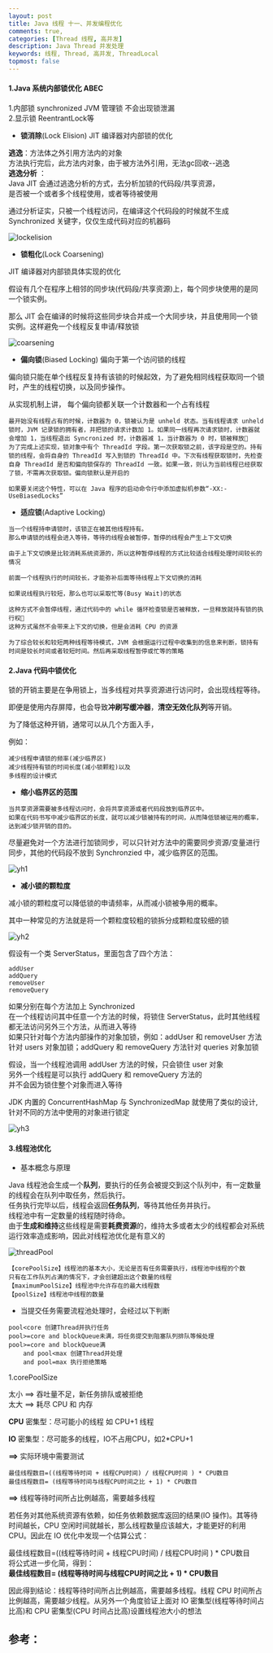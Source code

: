 ```yaml
---
layout: post
title: Java 线程 十一、并发编程优化
comments: true,
categories: [Thread 线程, 高并发]
description: Java Thread 并发处理
keywords: 线程, Thread, 高并发, ThreadLocal
topmost: false
---
```






#### 1.Java 系统内部锁优化 ABEC

1.内部锁 synchronized JVM 管理锁 不会出现锁泄漏  
2.显示锁 ReentrantLock等

- **锁消除**(Lock Elision) JIT 编译器对内部锁的优化

**逃逸**：方法体之外引用方法内的对象  
方法执行完后，此方法内对象，由于被方法外引用，无法gc回收--逃逸  
**逃逸分析** ：  
Java JIT 会通过逃逸分析的方式，去分析加锁的代码段/共享资源，  
是否被一个或者多个线程使用，或者等待被使用

通过分析证实，只被一个线程访问，在编译这个代码段的时候就不生成 Synchronized 关键字，仅仅生成代码对应的机器码

![lockelision](/images/posts/2016-07-08-thread-youhua/lockelision.png)



- **锁粗化**(Lock Coarsening)

JIT 编译器对内部锁具体实现的优化  

假设有几个在程序上相邻的同步块(代码段/共享资源)上，每个同步块使用的是同一个锁实例。

那么 JIT 会在编译的时候将这些同步块合并成一个大同步块，并且使用同一个锁实例。这样避免一个线程反复申请/释放锁

![coarsening](/images/posts/2016-07-08-thread-youhua/coarsening.png)



- **偏向锁**(Biased Locking) 偏向于第一个访问锁的线程

偏向锁只能在单个线程反复持有该锁的时候起效，为了避免相同线程获取同一个锁时，产生的线程切换，以及同步操作。

从实现机制上讲， 每个偏向锁都关联一个计数器和一个占有线程

```
最开始没有线程占有的时候，计数器为 0，锁被认为是 unheld 状态。当有线程请求 unheld 锁时，JVM 记录锁的拥有者，并把锁的请求计数加 1。如果同一线程再次请求锁时，计数器就会增加 1，当线程退出 Syncronized 时，计数器减 1，当计数器为 0 时，锁被释放
为了完成上述实现，锁对象中有个 ThreadId 字段。第一次获取锁之前，该字段是空的。持有锁的线程，会将自身的 ThreadId 写入到锁的 ThreadId 中。下次有线程获取锁时，先检查自身 ThreadId 是否和偏向锁保存的 ThreadId 一致。如果一致，则认为当前线程已经获取了锁，不需再次获取锁。偏向锁默认是开启的

如果要关闭这个特性，可以在 Java 程序的启动命令行中添加虚拟机参数“-XX:-UseBiasedLocks”
```

- **适应锁**(Adaptive Locking)

```
当一个线程持申请锁时，该锁正在被其他线程持有。
那么申请锁的线程会进入等待，等待的线程会被暂停，暂停的线程会产生上下文切换

由于上下文切换是比较消耗系统资源的，所以这种暂停线程的方式比较适合线程处理时间较长的情况

前面一个线程执行的时间较长，才能弥补后面等待线程上下文切换的消耗

如果说线程执行较短，那么也可以采取忙等(Busy Wait)的状态

这种方式不会暂停线程，通过代码中的 while 循环检查锁是否被释放，一旦释放就持有锁的执行权
这种方式虽然不会带来上下文的切换，但是会消耗 CPU 的资源

为了综合较长和较短两种线程等待模式，JVM 会根据运行过程中收集到的信息来判断，锁持有时间是较长时间或者较短时间。然后再采取线程暂停或忙等的策略
```



#### 2.Java 代码中锁优化

锁的开销主要是在争用锁上，当多线程对共享资源进行访问时，会出现线程等待。

即便是使用内存屏障，也会导致**冲刷写缓冲器**，**清空无效化队列**等开销。

为了降低这种开销，通常可以从几个方面入手，

例如：

```
减少线程申请锁的频率(减少临界区)
减少线程持有锁的时间长度(减小锁颗粒)以及
多线程的设计模式
```

- **缩小临界区的范围**

```
当共享资源需要被多线程访问时，会将共享资源或者代码段放到临界区中。
如果在代码书写中减少临界区的长度，就可以减少锁被持有的时间，从而降低锁被征用的概率，达到减少锁开销的目的。
```

尽量避免对一个方法进行加锁同步，可以只针对方法中的需要同步资源/变量进行同步，其他的代码段不放到 Synchronzied 中，减少临界区的范围。

![yh1](/images/posts/2016-07-08-thread-youhua/yh1.jpg)

-  **减小锁的颗粒度**

减小锁的颗粒度可以降低锁的申请频率，从而减小锁被争用的概率。

其中一种常见的方法就是将一个颗粒度较粗的锁拆分成颗粒度较细的锁

![yh2](/images/posts/2016-07-08-thread-youhua/yh2.jpg)

假设有一个类 ServerStatus，里面包含了四个方法：

```
addUser
addQuery
removeUser
removeQuery
```

如果分别在每个方法加上 Synchronized  
在一个线程访问其中任意一个方法的时候，将锁住 ServerStatus，此时其他线程都无法访问另外三个方法，从而进入等待  
如果只针对每个方法内部操作的对象加锁，例如：addUser 和 removeUser 方法针对 users 对象加锁；addQuery 和 removeQuery 方法针对 queries 对象加锁 

假设，当一个线程池调用 addUser 方法的时候，只会锁住 user 对象  
另外一个线程是可以执行 addQuery 和 removeQuery 方法的    
并不会因为锁住整个对象而进入等待

JDK 内置的 ConcurrentHashMap 与 SynchronizedMap 就使用了类似的设计, 针对不同的方法中使用的对象进行锁定

![yh3](/images/posts/2016-07-08-thread-youhua/yh3.png)



#### 3.线程池优化

- 基本概念与原理

Java 线程池会生成一个**队列**，要执行的任务会被提交到这个队列中，有一定数量的线程会在队列中取任务，然后执行。  
任务执行完毕以后，线程会返回**任务队列**，等待其他任务并执行。  
线程池中有一定数量的线程随时待命。  
由于**生成和维持**这些线程是需要**耗费资源**的，维持太多或者太少的线程都会对系统运行效率造成影响，因此对线程池优化是有意义的  

![threadPool](/images/posts/2016-07-08-thread-youhua/threadPool.png)  

```
【corePoolSize】线程池的基本大小，无论是否有任务需要执行，线程池中线程的个数
只有在工作队列占满的情况下，才会创建超出这个数量的线程
【maximumPoolSize】线程池中允许存在的最大线程数
【poolSize】线程池中线程的数量
```

- 当提交任务需要流程池处理时，会经过以下判断

```
pool<core 创建Thread并执行任务
pool>=core and blockQueue未满，将任务提交到阻塞队列排队等候处理
pool>=core and blockQueue满 
	and pool<max 创建Thread并处理
	and pool=max 执行拒绝策略
```

1.corePoolSize

太小 ==> 吞吐量不足，新任务排队或被拒绝  
太大 ==> 耗尽 CPU 和 内存

**CPU** 密集型：尽可能小的线程 如 CPU+1 线程

**IO**  密集型：尽可能多的线程，IO不占用CPU，如2*CPU+1

**==>** 实际环境中需要测试

```
最佳线程数目=((线程等待时间 + 线程CPU时间) / 线程CPU时间 ) * CPU数目
最佳线程数目= (线程等待时间与线程CPU时间之比 + 1) * CPU数目
```

**==>** 线程等待时间所占比例越高，需要越多线程

若任务对其他系统资源有依赖，如任务依赖数据库返回的结果(IO 操作)。其等待时间越长，CPU 空闲时间就越长，那么线程数量应该越大，才能更好的利用 CPU。因此在 IO 优化中发现一个估算公式：

最佳线程数目=((线程等待时间 + 线程CPU时间) / 线程CPU时间 ) * CPU数目  
将公式进一步化简，得到：  
**最佳线程数目= (线程等待时间与线程CPU时间之比 + 1) * CPU数目**

因此得到结论：线程等待时间所占比例越高，需要越多线程。线程 CPU 时间所占比例越高，需要越少线程。从另外一个角度验证上面对 IO 密集型(线程等待时间占比高)和 CPU 密集型(CPU 时间占比高)设置线程池大小的想法




## 参考：

